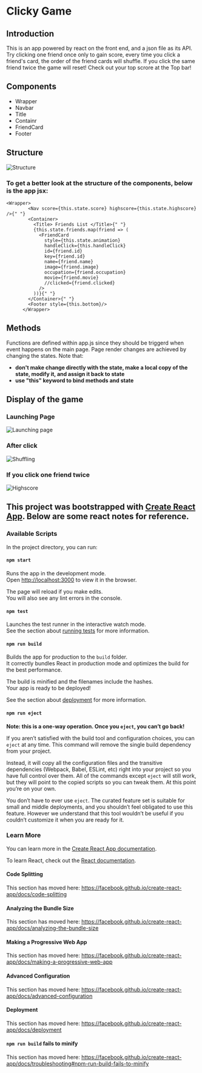 # Clicky Game


## Introduction
This is an app powered by react on the front end, and a json file as its API.
Try clicking one friend once only to gain score, every time you click a friend's card, the order of the friend cards will shuffle. If you click the same friend twice the game will reset! Check out your top scrore at the Top bar!
 
## Components
- Wrapper
- Navbar
- Title
- Containr
- FriendCard
- Footer

## Structure

![Structure](/public/assets/images/structure.png)

### To get a better look at the structure of the components, below is the app jsx:

```
<Wrapper>
        <Nav score={this.state.score} highscore={this.state.highscore} />{" "}
        <Container>
          <Title> Friends List </Title>{" "}
          {this.state.friends.map(friend => (
            <FriendCard
              style={this.state.animation}
              handleClick={this.handleClick}
              id={friend.id}
              key={friend.id}
              name={friend.name}
              image={friend.image}
              occupation={friend.occupation}
              movie={friend.movie}
              //clicked={friend.clicked}
            />
          ))}{" "}
        </Container>{" "}
        <Footer style={this.bottom}/>
      </Wrapper>
 ```     



## Methods
Functions are defined within app.js since they should be triggerd when event happens on the main page. Page render changes are achieved by changing the states.
Note that:
- **don't make change directly with the state, make a local copy of the state, modify it, and assign it back to state**
- **use "this" keyword to bind methods and state**


## Display of the game

### Launching Page
![Launching page](/public/assets/images/initial.png)
### After click
![Shuffling](/public/assets/images/shuffle.png)
### If you click one friend twice
![Highscore](/public/assets/images/highscore.png)



## This project was bootstrapped with [Create React App](https://github.com/facebook/create-react-app). Below are some react notes for reference.

### Available Scripts

In the project directory, you can run:

#### `npm start`

Runs the app in the development mode.<br />
Open [http://localhost:3000](http://localhost:3000) to view it in the browser.

The page will reload if you make edits.<br />
You will also see any lint errors in the console.

#### `npm test`

Launches the test runner in the interactive watch mode.<br />
See the section about [running tests](https://facebook.github.io/create-react-app/docs/running-tests) for more information.

#### `npm run build`

Builds the app for production to the `build` folder.<br />
It correctly bundles React in production mode and optimizes the build for the best performance.

The build is minified and the filenames include the hashes.<br />
Your app is ready to be deployed!

See the section about [deployment](https://facebook.github.io/create-react-app/docs/deployment) for more information.

#### `npm run eject`

**Note: this is a one-way operation. Once you `eject`, you can’t go back!**

If you aren’t satisfied with the build tool and configuration choices, you can `eject` at any time. This command will remove the single build dependency from your project.

Instead, it will copy all the configuration files and the transitive dependencies (Webpack, Babel, ESLint, etc) right into your project so you have full control over them. All of the commands except `eject` will still work, but they will point to the copied scripts so you can tweak them. At this point you’re on your own.

You don’t have to ever use `eject`. The curated feature set is suitable for small and middle deployments, and you shouldn’t feel obligated to use this feature. However we understand that this tool wouldn’t be useful if you couldn’t customize it when you are ready for it.

### Learn More

You can learn more in the [Create React App documentation](https://facebook.github.io/create-react-app/docs/getting-started).

To learn React, check out the [React documentation](https://reactjs.org/).

#### Code Splitting

This section has moved here: https://facebook.github.io/create-react-app/docs/code-splitting

#### Analyzing the Bundle Size

This section has moved here: https://facebook.github.io/create-react-app/docs/analyzing-the-bundle-size

#### Making a Progressive Web App

This section has moved here: https://facebook.github.io/create-react-app/docs/making-a-progressive-web-app

#### Advanced Configuration

This section has moved here: https://facebook.github.io/create-react-app/docs/advanced-configuration

#### Deployment

This section has moved here: https://facebook.github.io/create-react-app/docs/deployment

#### `npm run build` fails to minify

This section has moved here: https://facebook.github.io/create-react-app/docs/troubleshooting#npm-run-build-fails-to-minify
